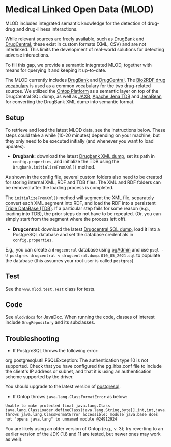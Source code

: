 # Medical Linked Open Data (MLOD)

MLOD includes integrated semantic knowledge for the detection of drug-drug and drug-illness interactions.

While relevant sources are freely available, such as [DrugBank](http://www.drugbank.com/) and 
[DrugCentral](http://drugcentral.org/), these exist in custom formats (XML,  CSV) and are not interlinked. 
This limits the development of real-world solutions for detecting adverse interactions.

To fill this gap, we provide a semantic integrated MLOD, together with means for querying it and keeping it up-to-date.

The MLOD currently includes [DrugBank](http://www.drugbank.com/) and [DrugCentral](http://drugcentral.org/). 
The [Bio2RDF drug vocabulary](http://bio2rdf.org/) is used as a common vocabulary for the two drug-related sources. 
We utilized the [Ontop Platform](https://github.com/ontop/ontop) as a semantic layer on top of the DrugCentral SQL dump, 
as well as [JAXB](https://www.oracle.com/technical-resources/articles/javase/jaxb.html), 
[Apache Jena TDB](https://jena.apache.org/documentation/tdb/) and [JenaBean](https://code.google.com/archive/p/jenabean/) 
for converting the DrugBank XML dump into semantic format.

## Setup

To retrieve and load the latest MLOD data, see the instructions below. These steps could take a while (10-20 minutes) depending on your machine, but they only need to be executed initially (and whenever you want to load updates). 

- **Drugbank**: download the latest [Drugbank XML dump](https://www.drugbank.ca/releases/latest), 
set its path in `config.properties`, and initialize the TDB using the `Drugbank.initializeFromXml()` method. 
 
As shown in the config file, several custom folders also need to be created for storing internal XML, RDF and TDB files. The XML and RDF folders can be removed after the loading process is completed.
 
The `initializeFromXml()` method will segment the XML file, separately convert each XML segment into RDF, and load the RDF into a persistent [Triple DataBase (TDB)](https://jena.apache.org/documentation/tdb/). If a particular step fails for some reason (e.g., loading into TDB), the prior steps do not have to be repeated. (Or, you can simply start from the segment where the process left off). 
 
 - **Drugcentral**: download the latest [Drugcentral SQL dump](http://drugcentral.org/download), 
 load it into a PostgreSQL database and set the database credentials in `config.properties`.
 
E.g., you can create a `drugcentral` database using [pgAdmin](https://www.pgadmin.org/) and use `psql -U postgres drugcentral < drugcentral.dump.010_05_2021.sql` to populate the database (this assumes your root user is called `postgres`)

 ## Test
 
 See the `wvw.mlod.test.Test` class for tests.

## Code

See `mlod/docs` for JavaDoc. When running the code, classes of interest include `DrugRepository` and its subclasses.

## Troubleshooting

- If PostgreSQL throws the following error:

org.postgresql.util.PSQLException: The authentication type 10 is not supported. Check that you have configured the pg_hba.conf file to include the client's IP address or subnet, and that it is using an authentication scheme supported by the driver.

You should upgrade to the latest version of [postgresql](https://mvnrepository.com/artifact/org.postgresql/postgresql).


- If Ontop throws `java.lang.ClassFormatError` as below:
```
Unable to make protected final java.lang.Class java.lang.ClassLoader.defineClass(java.lang.String,byte[],int,int,java.security.ProtectionDomain) throws java.lang.ClassFormatError accessible: module java.base does not "opens java.lang" to unnamed module @24912924
```

You are likely using an older version of Ontop (e.g., v. 3); try reverting to an earlier version of the JDK (1.8 and 11 are tested, but newer ones may work as well). 
